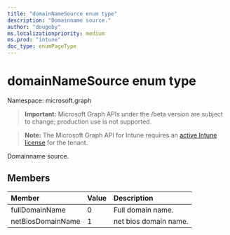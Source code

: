 ```yaml
---
title: "domainNameSource enum type"
description: "Domainname source."
author: "dougeby"
ms.localizationpriority: medium
ms.prod: "intune"
doc_type: enumPageType
---
```


# domainNameSource enum type

Namespace: microsoft.graph

> **Important:** Microsoft Graph APIs under the /beta version are subject to change; production use is not supported.

> **Note:** The Microsoft Graph API for Intune requires an [active Intune license](https://go.microsoft.com/fwlink/?linkid=839381) for the tenant.

Domainname source.

## Members
|Member|Value|Description|
|:---|:---|:---|
|fullDomainName|0|Full domain name.|
|netBiosDomainName|1|net bios domain name.|



